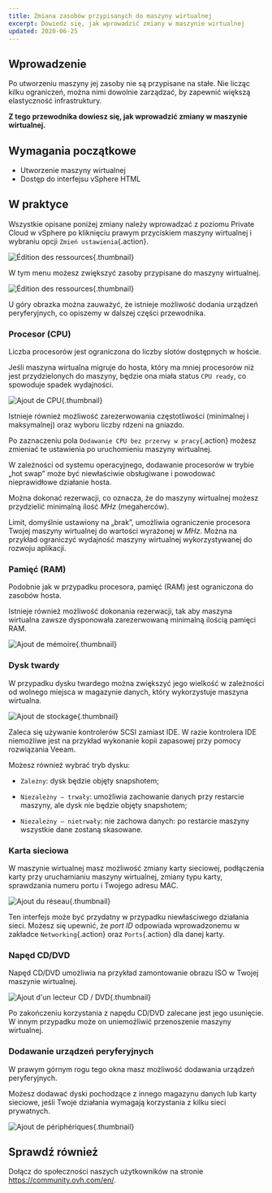 ```yaml
---
title: Zmiana zasobów przypisanych do maszyny wirtualnej
excerpt: Dowiedz się, jak wprowadzić zmiany w maszynie wirtualnej
updated: 2020-06-25
---
```



## Wprowadzenie

Po utworzeniu maszyny jej zasoby nie są przypisane na stałe. Nie licząc kilku ograniczeń, można nimi dowolnie zarządzać, by zapewnić większą elastyczność infrastruktury.

**Z tego przewodnika dowiesz się, jak wprowadzić zmiany w maszynie wirtualnej.**


## Wymagania początkowe

- Utworzenie maszyny wirtualnej
- Dostęp do interfejsu vSphere HTML


## W praktyce


Wszystkie opisane poniżej zmiany należy wprowadzać z poziomu Private Cloud w vSphere po kliknięciu prawym przyciskiem maszyny wirtualnej i wybraniu opcji `Zmień ustawienia`{.action}.

![Édition des ressources](images/hardware01.png){.thumbnail}

W tym menu możesz zwiększyć zasoby przypisane do maszyny wirtualnej. 

![Édition des ressources](images/hardware02.png){.thumbnail}

U góry obrazka można zauważyć, że istnieje możliwość dodania urządzeń peryferyjnych, co opiszemy w dalszej części przewodnika.


### Procesor (CPU)

Liczba procesorów jest ograniczona do liczby slotów dostępnych w hoście.

Jeśli maszyna wirtualna migruje do hosta, który ma mniej procesorów niż jest przydzielonych do maszyny, będzie ona miała status `CPU ready`, co spowoduje spadek wydajności.

![Ajout de CPU](images/hardware03.png){.thumbnail}

Istnieje również możliwość zarezerwowania częstotliwości (minimalnej i maksymalnej) oraz wyboru liczby rdzeni na gniazdo.

Po zaznaczeniu pola `Dodawanie CPU bez przerwy w pracy`{.action} możesz zmieniać te ustawienia po uruchomieniu maszyny wirtualnej.

W zależności od systemu operacyjnego, dodawanie procesorów w trybie „hot swap” może być niewłaściwie obsługiwane i powodować nieprawidłowe działanie hosta.

Można dokonać rezerwacji, co oznacza, że do maszyny wirtualnej możesz przydzielić minimalną ilość *MHz* (megaherców).

Limit, domyślnie ustawiony na „brak”, umożliwia ograniczenie procesora Twojej maszyny wirtualnej do wartości wyrażonej w *MHz*. Można na przykład ograniczyć wydajność maszyny wirtualnej wykorzystywanej do rozwoju aplikacji.


### Pamięć (RAM)

Podobnie jak w przypadku procesora, pamięć (RAM) jest ograniczona do zasobów hosta.

Istnieje również możliwość dokonania rezerwacji, tak aby maszyna wirtualna zawsze dysponowała zarezerwowaną minimalną ilością pamięci RAM.

![Ajout de mémoire](images/hardware04.png){.thumbnail}


### Dysk twardy

W przypadku dysku twardego można zwiększyć jego wielkość w zależności od wolnego miejsca w magazynie danych, który wykorzystuje maszyna wirtualna.

![Ajout de stockage](images/hardware05.png){.thumbnail}

Zaleca się używanie kontrolerów SCSI zamiast IDE. W razie kontrolera IDE niemożliwe jest na przykład wykonanie kopii zapasowej przy pomocy rozwiązania Veeam.

Możesz również wybrać tryb dysku:

- `Zależny`: dysk będzie objęty snapshotem;

- `Niezależny – trwały`: umożliwia zachowanie danych przy restarcie maszyny, ale dysk nie będzie objęty snapshotem;

- `Niezależny – nietrwały`: nie zachowa danych: po restarcie maszyny wszystkie dane zostaną skasowane.


### Karta sieciowa

W maszynie wirtualnej masz możliwość zmiany karty sieciowej, podłączenia karty przy uruchamianiu maszyny wirtualnej, zmiany typu karty, sprawdzania numeru portu i Twojego adresu MAC.

![Ajout du réseau](images/hardware06.png){.thumbnail}

Ten interfejs może być przydatny w przypadku niewłaściwego działania sieci. Możesz się upewnić, że *port ID* odpowiada wprowadzonemu w zakładce `Networking`{.action} oraz `Ports`{.action} dla danej karty.


### Napęd CD/DVD

Napęd CD/DVD umożliwia na przykład zamontowanie obrazu ISO w Twojej maszynie wirtualnej.

![Ajout d'un lecteur CD / DVD](images/hardware07.png){.thumbnail}

Po zakończeniu korzystania z napędu CD/DVD zalecane jest jego usunięcie. W innym przypadku może on uniemożliwić przenoszenie maszyny wirtualnej.


### Dodawanie urządzeń peryferyjnych

W prawym górnym rogu tego okna masz możliwość dodawania urządzeń peryferyjnych.

Możesz dodawać dyski pochodzące z innego magazynu danych lub karty sieciowe, jeśli Twoje działania wymagają korzystania z kilku sieci prywatnych.

![Ajout de périphériques](images/hardware08.png){.thumbnail}

## Sprawdź również

Dołącz do społeczności naszych użytkowników na stronie <https://community.ovh.com/en/>.
